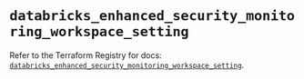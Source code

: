# `databricks_enhanced_security_monitoring_workspace_setting`

Refer to the Terraform Registry for docs: [`databricks_enhanced_security_monitoring_workspace_setting`](https://registry.terraform.io/providers/databricks/databricks/1.75.0/docs/resources/enhanced_security_monitoring_workspace_setting).
